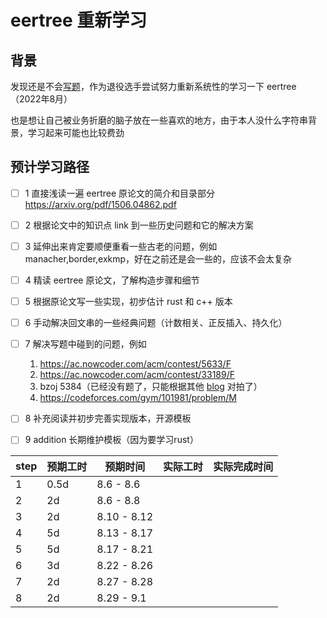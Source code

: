 # eertree 重新学习

## 背景

发现还是不会[写题](https://ac.nowcoder.com/acm/contest/33189/F)，作为退役选手尝试努力重新系统性的学习一下 eertree（2022年8月）

也是想让自己被业务折磨的脑子放在一些喜欢的地方，由于本人没什么字符串背景，学习起来可能也比较费劲



## 预计学习路径

- [ ] 1 直接浅读一遍 eertree 原论文的简介和目录部分 https://arxiv.org/pdf/1506.04862.pdf
- [ ] 2 根据论文中的知识点 link 到一些历史问题和它的解决方案
- [ ] 3 延伸出来肯定要顺便重看一些古老的问题，例如 manacher,border,exkmp，好在之前还是会一些的，应该不会太复杂
- [ ] 4 精读 eertree 原论文，了解构造步骤和细节
- [ ] 5 根据原论文写一些实现，初步估计 rust 和 c++ 版本
- [ ] 6 手动解决回文串的一些经典问题（计数相关、正反插入、持久化）
- [ ] 7 解决写题中碰到的问题，例如
     1. https://ac.nowcoder.com/acm/contest/5633/F
     2. https://ac.nowcoder.com/acm/contest/33189/F
     3. bzoj 5384（已经没有题了，只能根据其他 [blog](https://blog.csdn.net/litble/article/details/80765636) 对拍了）
     4. https://codeforces.com/gym/101981/problem/M
- [ ] 8 补充阅读并初步完善实现版本，开源模板
- [ ] 9 addition 长期维护模板（因为要学习rust）




| step | 预期工时 | 预期时间    | 实际工时 | 实际完成时间 |
| ---- | -------- | ----------- | -------- | ------------ |
| 1    | 0.5d     | 8.6 - 8.6   |          |              |
| 2    | 2d       | 8.6 - 8.8   |          |              |
| 3    | 2d       | 8.10 - 8.12 |          |              |
| 4    | 5d       | 8.13 - 8.17 |          |              |
| 5    | 5d       | 8.17 - 8.21 |          |              |
| 6    | 3d       | 8.22 - 8.26 |          |              |
| 7    | 2d       | 8.27 - 8.28 |          |              |
| 8    | 2d       | 8.29 - 9.1  |          |              |




